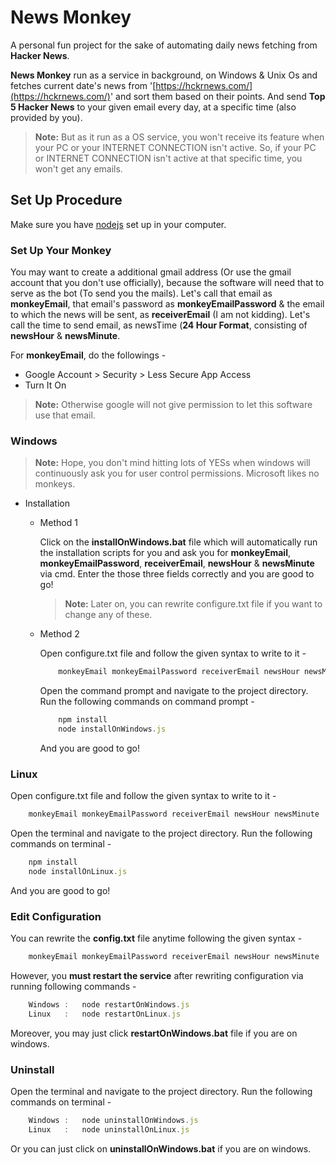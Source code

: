 # News Monkey

A personal fun project for the sake of automating daily news fetching from **Hacker News**. 

**News Monkey** run as a service in background, on Windows & Unix Os and fetches current date's news from '[https://hckrnews.com/](https://hckrnews.com/)' and sort them based on their points. And send **Top 5 Hacker News** to your given email every day, at a specific time (also provided by you). 

> **Note:** But as it run as a OS service, you won't receive its feature when your PC or your INTERNET CONNECTION isn't active. So, if your PC or INTERNET CONNECTION isn't active at that specific time, you won't get any emails.

## Set Up Procedure

Make sure you have [nodejs](https://nodejs.org/en/download/) set up in your computer.

### Set Up Your Monkey

You may want to create a additional gmail address (Or use the gmail account that you don't use officially), because the software will need that to serve as the bot (To send you the mails). Let's call that email as **monkeyEmail**, that email's password as **monkeyEmailPassword** & the email to which the news will be sent,  as **receiverEmail** (I am not kidding). Let's call the time to send email, as newsTime (**24 Hour Format**, consisting of **newsHour** & **newsMinute**.

For **monkeyEmail**, do the followings -
- Google Account > Security > Less Secure App Access 
- Turn It On
> **Note:** Otherwise google will not give permission to let this software use that email.

### Windows

> **Note:** Hope, you don't mind hitting lots of YESs when windows will continuously ask you for user control permissions. Microsoft likes no monkeys.

- Installation
	- Method 1
	 
		 Click on the **installOnWindows.bat** file which will automatically run the installation scripts for you and ask you for **monkeyEmail**, **monkeyEmailPassword**, **receiverEmail**, **newsHour** & **newsMinute** via cmd. Enter the those three fields correctly and you are good to go!
		 
		 > **Note:** Later on, you can rewrite configure.txt file if you want to change any of these.
		 
	- Method 2 
	
		Open configure.txt file and follow the given syntax to write to it -
		```javascript
			monkeyEmail monkeyEmailPassword receiverEmail newsHour newsMinute
		```
		
		Open the command prompt and navigate to the project directory.
		Run the following commands on command prompt - 
	
		```javascript
			npm install 
			node installOnWindows.js
		```
		And you are good to go!
		

### Linux

Open configure.txt file and follow the given syntax to write to it -
```javascript
	monkeyEmail monkeyEmailPassword receiverEmail newsHour newsMinute
```

Open the terminal and navigate to the project directory.
		Run the following commands on terminal - 
	
```javascript
	npm install 
	node installOnLinux.js
```
And you are good to go!

### Edit Configuration

You can rewrite the **config.txt** file anytime following the given syntax -
```javascript
	monkeyEmail monkeyEmailPassword receiverEmail newsHour newsMinute
```

However, you **must restart the service** after rewriting configuration via running following commands -
	
```javascript 
	Windows	: 	node restartOnWindows.js 
	Linux	:	node restartOnLinux.js
```
Moreover, you may just click **restartOnWindows.bat** file if you are on windows.

### Uninstall

Open the terminal and navigate to the project directory.
		Run the following commands on terminal - 
	
```javascript	
	Windows	:	node uninstallOnWindows.js
	Linux	:	node uninstallOnLinux.js
```
Or you can just click on **uninstallOnWindows.bat** if you are on windows.
